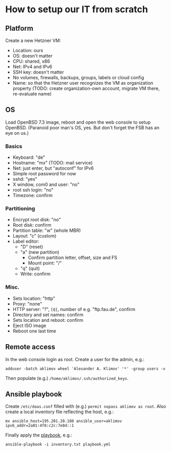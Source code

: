 # How to setup our IT from scratch

## Platform

Create a new Hetzner VM:

* Location: ours
* OS: doesn't matter
* CPU: shared, x86
* Net: IPv4 and IPv6
* SSH key: doesn't matter
* No volumes, firewalls, backups, groups, labels or cloud config
* Name: so that the Hetzner user recognizes the VM as organization property
  (TODO: create organization-own account, migrate VM there, re-evaluate name)

## OS

Load OpenBSD 7.3 image, reboot and open the web console to setup OpenBSD.
(Paranoid poor man's OS, yes. But don't forget the FSB has an eye on us.)

### Basics

* Keyboard: "de"
* Hostname: "mx" (TODO: mail service)
* Net: just enter, but "autoconf" for IPv6
* Simple root password for now
* sshd: "yes"
* X window, com0 and user: "no"
* root ssh login: "no"
* Timezone: confirm

### Partitioning

* Encrypt root disk: "no"
* Root disk: confirm
* Partition table: "w" (whole MBR)
* Layout: "c" (custom)
* Label editor:
  * "D" (reset)
  * "a" (new partition)
    * Confirm partition letter, offset, size and FS
    * Mount point: "/"
  * "q" (quit)
  * Write: confirm

### Misc.

* Sets location: "http"
* Proxy: "none"
* HTTP server: "?", `[Q]`, number of e.g. "ftp.fau.de", confirm
* Directory and set names: confirm
* Sets location and reboot: confirm
* Eject ISO image
* Reboot one last time

## Remote access

In the web console login as root. Create a user for the admin, e.g.:

`adduser -batch aklimov wheel 'Alexander A. Klimov' '*' -group users -v`

Then populate (e.g.) `/home/aklimov/.ssh/authorized_keys`.

## Ansible playbook

Create `/etc/doas.conf` filled with (e.g.) `permit nopass aklimov as root`.
Also create a local inventory file reflecting the host, e.g.:

`mx ansible_host=195.201.20.180 ansible_user=aklimov ipv6_addr=2a01:4f8:c2c:7e0d::1`

Finally apply the [playbook](./playbook.yml), e.g.:

`ansible-playbook -i inventory.txt playbook.yml`
